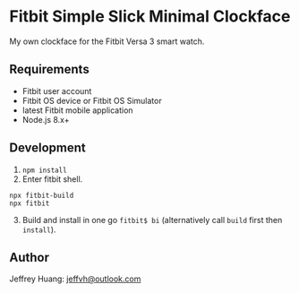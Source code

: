 # Fitbit Simple Slick Minimal Clockface

My own clockface for the Fitbit Versa 3 smart watch.

## Requirements

- Fitbit user account
- Fitbit OS device or Fitbit OS Simulator
- latest Fitbit mobile application
- Node.js 8.x+

## Development

1. `npm install`
2. Enter fitbit shell.

```CLI
npx fitbit-build
npx fitbit
```

3. Build and install in one go `fitbit$ bi` (alternatively call `build` first then `install`).

## Author

Jeffrey Huang: jeffvh@outlook.com
